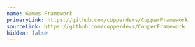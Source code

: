 ```yaml
---
name: Games Framework
primaryLink: https://github.com/copperdevs/CopperFramework
sourceLink: https://github.com/copperdevs/CopperFramework
hidden: false
---
```

